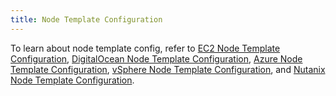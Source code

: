 ```yaml
---
title: Node Template Configuration
---
```


To learn about node template config, refer to [EC2 Node Template Configuration](../reference-guides/cluster-configuration/downstream-cluster-configuration/node-template-configuration/amazon-ec2), [DigitalOcean Node Template Configuration](../reference-guides/cluster-configuration/downstream-cluster-configuration/node-template-configuration/digitalocean), [Azure Node Template Configuration](../reference-guides/cluster-configuration/downstream-cluster-configuration/node-template-configuration/azure), [vSphere Node Template Configuration](../reference-guides/cluster-configuration/downstream-cluster-configuration/node-template-configuration/vsphere), and [Nutanix Node Template Configuration](../reference-guides/cluster-configuration/downstream-cluster-configuration/node-template-configuration/nutanix).